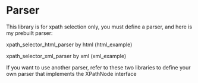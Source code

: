 # Parser
This library is for xpath selection only, you must define a parser, and here is my prebuilt parser:

xpath_selector_html_parser by html (html_example)

xpath_selector_xml_parser by xml (xml_example)

If you want to use another parser, refer to these two libraries to define your own parser that implements the XPathNode<T> interface